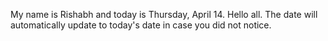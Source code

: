 My name is Rishabh and today is Thursday, April 14. Hello all. The date will automatically update to today's date in case you did not notice.
